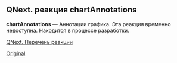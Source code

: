 ## QNext. реакция chartAnnotations

**chartAnnotations** — Аннотации графика. Эта реакция временно недоступна. Находится в процессе разработки.



[QNext. Перечень реакции](/docs-test/_export/reactions)
  
[Original](https://telegra.ph/QNext-admin-reaction-chartAnnotations-05-09)